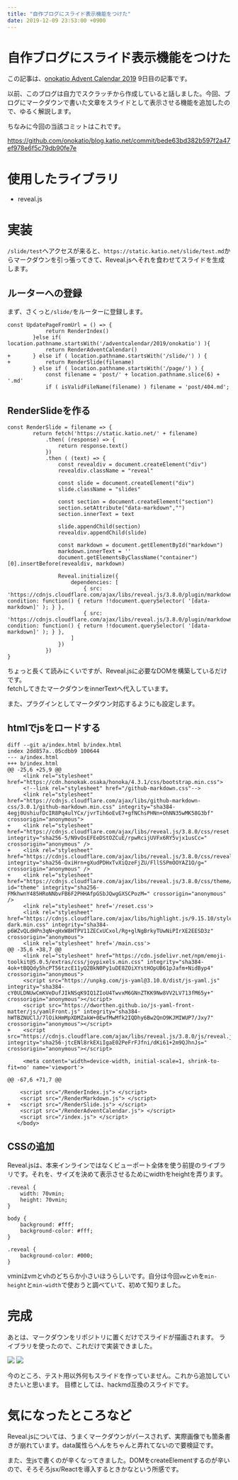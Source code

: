 ```yaml
---
title: "自作ブログにスライド表示機能をつけた"
date: 2019-12-09 23:53:00 +0900
---
```


自作ブログにスライド表示機能をつけた
===

この記事は、[onokatio Advent Calendar 2019](/adventcalendar/2019/onokatio) 9日目の記事です。

以前、このブログは自力でスクラッチから作成していると話しました。今回、ブログにマークダウンで書いた文章をスライドとして表示させる機能を追加したので、ゆるく解説します。

ちなみに今回の当該コミットはこれです。

https://github.com/onokatio/blog.katio.net/commit/bede63bd382b597f2a47ef978e6f5c79db90fe7e

# 使用したライブラリ

- reveal.js

# 実装

`/slide/test`へアクセスが来ると、`https://static.katio.net/slide/test.md`からマークダウンを引っ張ってきて、Reveal.jsへそれを食わせてスライドを生成します。

## ルーターへの登録

まず、さくっと`/slide/`をルーターに登録します。

```js=
const UpdatePageFromUrl = () => {
 			return RenderIndex()
 		}else if( location.pathname.startsWith('/adventcalendar/2019/onokatio') ){
 			return RenderAdventCalendar()
+		} else if ( location.pathname.startsWith('/slide/') ) {
+			return RenderSlide(filename)
 		} else if ( location.pathname.startsWith('/page/') ) {
 			const filename = 'post/' + location.pathname.slice(6) + '.md'
 			if ( isValidFileName(filename) ) filename = 'post/404.md';
```

## RenderSlideを作る

```js=
const RenderSlide = filename => {
		return fetch('https://static.katio.net/' + filename)
			.then( (response) => {
				return response.text()
			})
			.then ( (text) => {
				const revealdiv = document.createElement("div")
				revealdiv.className = "reveal"

				const slide = document.createElement("div")
				slide.className = "slides"

				const section = document.createElement("section")
				section.setAttribute("data-markdown","")
				section.innerText = text

				slide.appendChild(section)
				revealdiv.appendChild(slide)

				const markdown = document.getElementById("markdown")
				markdown.innerText = ''
				document.getElementsByClassName("container")[0].insertBefore(revealdiv, markdown)

				Reveal.initialize({
					dependencies: [
						{ src: 'https://cdnjs.cloudflare.com/ajax/libs/reveal.js/3.8.0/plugin/markdown/marked.js', condition: function() { return !!document.querySelector( '[data-markdown]' ); } },
						{ src: 'https://cdnjs.cloudflare.com/ajax/libs/reveal.js/3.8.0/plugin/markdown/markdown.min.js', condition: function() { return !!document.querySelector( '[data-markdown]' ); } },
					]
				})
			})
}
```

ちょっと長くて読みにくいですが、Reveal.jsに必要なDOMを構築しているだけです。  
fetchしてきたマークダウンをinnerTextへ代入しています。

また、プラグインとしてマークダウン対応するようにも設定します。
## htmlでjsをロードする

```html=
diff --git a/index.html b/index.html
index 2dd857a..05cdbb9 100644
--- a/index.html
+++ b/index.html
@@ -25,6 +25,9 @@
     <link rel="stylesheet" href="https://cdn.honokak.osaka/honoka/4.3.1/css/bootstrap.min.css">
     <!--link rel="stylesheet" href="/github-markdown.css"-->
     <link rel="stylesheet" href="https://cdnjs.cloudflare.com/ajax/libs/github-markdown-css/3.0.1/github-markdown.min.css" integrity="sha384-4egj0UshiufDcIR8Pq4ulYCx/jvrTih6oEvE7+gfNChsPHNn+OhNN35wMK58G3bf" crossorigin="anonymous">
+    <link rel="stylesheet" href="https://cdnjs.cloudflare.com/ajax/libs/reveal.js/3.8.0/css/reset.min.css" integrity="sha256-5/N9vOsEFEeDStOZCuE/rpwRcijUVFx6RY5vjx1usCc=" crossorigin="anonymous" />
+    <link rel="stylesheet" href="https://cdnjs.cloudflare.com/ajax/libs/reveal.js/3.8.0/css/reveal.min.css" integrity="sha256-OxiHrn+gXudPDHxTvXiQzeFjZU/FllSSPmOOYAZ1O/g=" crossorigin="anonymous" />
+    <link rel="stylesheet" href="https://cdnjs.cloudflare.com/ajax/libs/reveal.js/3.8.0/css/theme/black.min.css" id="theme" integrity="sha256-FMkhwnY485HRoNNbvFB6F2PHHAfpGSbJQwgGXSCPozM=" crossorigin="anonymous" />
     <link rel="stylesheet" href='/reset.css'>
     <link rel="stylesheet" href="https://cdnjs.cloudflare.com/ajax/libs/highlight.js/9.15.10/styles/solarized-dark.min.css" integrity="sha384-p6WZvQLdHPn3qN+qHxW8HTPV11ZECxUCxol/Rg+glNgBrkyTUwNiPIrXE2EESD3z" crossorigin="anonymous">
     <link rel="stylesheet" href='/main.css'>
@@ -35,6 +38,7 @@
     <link rel="stylesheet" href="https://cdn.jsdelivr.net/npm/emoji-toolkit@5.0.5/extras/css/joypixels.min.css" integrity="sha384-4ok+tBQQdy5hcPT56tzcE11yQ2BkN0Py1uDE8ZOiXYstHOpUB61pJafm+NidByp4" crossorigin="anonymous">
     <script src="https://unpkg.com/js-yaml@3.10.0/dist/js-yaml.js" integrity="sha384-cY0ULDNUwCmKVeDufJIkNSqK9IQ1ZIoU4TwvxM6GNnZTKK9Nw8VV2LV713fM65y+" crossorigin="anonymous"></script>
     <script src="https://dworthen.github.io/js-yaml-front-matter/js/yamlFront.js" integrity="sha384-hWTBZNUClJ/7lOikHmMpXDMZakW+0EwfMwMfk2IQDhy6Bw2QnO9KJMIWUP7/Jxy7" crossorigin="anonymous"></script>
+    <script src="https://cdnjs.cloudflare.com/ajax/libs/reveal.js/3.8.0/js/reveal.js" integrity="sha256-jtcENl8rkEXiIgaE02PeFrFJfni/dKi61+2m9QJhnJs=" crossorigin="anonymous"></script>
 
     <meta content='width=device-width, initial-scale=1, shrink-to-fit=no' name='viewport'>
 
@@ -67,6 +71,7 @@
 
 	<script src="/RenderIndex.js"> </script>
 	<script src="/RenderMarkdown.js"> </script>
+	<script src="/RenderSlide.js"> </script>
 	<script src="/RenderAdventCalendar.js"> </script>
 	<script src="/index.js"> </script>
   </body>
```

## CSSの追加

Reveal.jsは、本来インラインではなくビューポート全体を使う前提のライブラリです。それを、サイズを決めて表示させるためにwidthをheightを弄ります。

```css=
.reveal {
	width: 70vmin;
	height: 70vmin;
}

body {
	background: #fff;
	background-color: #fff;
}

.reveal {
	background-color: #000;
}
```

vminはvmとvhのどちらか小さいほうらしいです。自分は今回`vw`と`vh`を`min-height`と`min-width`で使おうと調べていて、初めて知りました。

# 完成

あとは、マークダウンをリポジトリに置くだけでスライドが描画されます。
ライブラリを使ったので、これだけで実装できました。

![](https://static.katio.net/image/blog-slide1.png)
![](https://static.katio.net/image/blog-slide2.png)

今のところ、テスト用以外何もスライドを作っていません。これから追加していきたいと思います。
目標としては、hackmd互換のスライドです。

# 気になったところなど

Reveal.jsについては、うまくマークダウンがパースされず、実際画像でも箇条書きが崩れています。data属性らへんをちゃんと弄れてないので要検証です。

また、生jsで書くのが辛くなってきました。DOMをcreateElementするのが辛いので、そろそろjsx/Reactを導入するときかなという所感です。
